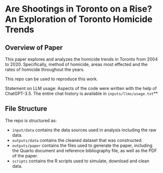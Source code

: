 # Are Shootings in Toronto on a Rise? An Exploration of Toronto Homicide Trends

## Overview of Paper

This paper explores and analyzes the homicide trends in Toronto from 2004 to 2020. Specifically, method of homicide,
areas most effected and the rates of homicide throughout the years.

This repo can be used to reproduce this work.

Statement on LLM usage: Aspects of the code were written with the help of ChatGPT-3.5. The entire chat history is available in `inputs/llms/usage.txt`**

## File Structure

The repo is structured as:

-   `input/data` contains the data sources used in analysis including the raw data.
-   `outputs/data` contains the cleaned dataset that was constructed.
-   `outputs/paper` contains the files used to generate the paper, including the Quarto document and reference bibliography file, as well as the PDF of the paper. 
-   `scripts` contains the R scripts used to simulate, download and clean data.
